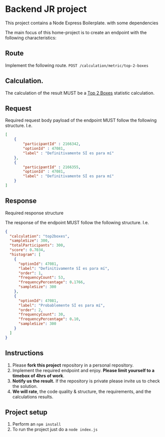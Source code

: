# Backend JR project

This project contains a Node Express Boilerplate. with some dependencies

The main focus of this home-project is to create an endpoint with the following characteristics:

## Route 

Implement the following route.
`POST /calculation/metric/top-2-boxes`

## Calculation. 

The calculation of the result MUST be a [Top 2 Boxes](https://help.qresearchsoftware.com/hc/en-us/articles/4418375534095-How-to-Compute-Top-2-Box-Scores) statistic calculation.

## Request

Required request body payload of the endpoint MUST follow the following structure. I.e.

```json
[
	{
		"participantId" : 2166342,
		"optionId" : 47081,
		"label" : "Definitivamente SÍ es para mí"
	},
	{
		"participantId" : 2166355,
		"optionId" : 47081,
		"label" : "Definitivamente SÍ es para mí"
	}
]
```

## Response

Required response structure

The response of the endpoint MUST follow the following structure. I.e.

```json
{
  "calculation": "top2boxes",
  "sampleSize": 300,
  "totalParticipants": 300,
  "score": 0.7034,
  "histogram": [
    {
      "optionId": 47081,
      "label": "Definitivamente SÍ es para mí",
      "order": 1,
      "frequencyCount": 53,
      "frequencyPercentage": 0.1766,
      "sampleSize": 300
    },
    {
      "optionId": 47081,
      "label": "Probablemente SÍ es para mí",
      "order": 2,
      "frequencyCount": 30,
      "frequencyPercentage": 0.10,
      "sampleSize": 300
    }
  ]
}
```
## Instructions

1. Please **fork this project** repository in a personal repository.
2. Implement the required endpoint and enjoy. **Please limit yourself to a timebox of 4hrs of work**.
3. **Notify us the result.** If the repository is private please invite us to check the solution.
4. **We will rate**, the code quality & structure, the requirements, and the calculations results.


## Project setup

1. Perform an `npm install`
2. To run the project just do a `node index.js`
